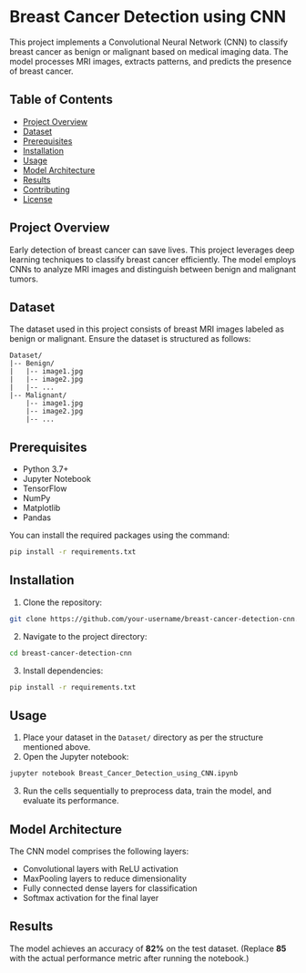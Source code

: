 # Breast Cancer Detection using CNN

This project implements a Convolutional Neural Network (CNN) to classify breast cancer as benign or malignant based on medical imaging data. The model processes MRI images, extracts patterns, and predicts the presence of breast cancer.

## Table of Contents
- [Project Overview](#project-overview)
- [Dataset](#dataset)
- [Prerequisites](#prerequisites)
- [Installation](#installation)
- [Usage](#usage)
- [Model Architecture](#model-architecture)
- [Results](#results)
- [Contributing](#contributing)
- [License](#license)

## Project Overview
Early detection of breast cancer can save lives. This project leverages deep learning techniques to classify breast cancer efficiently. The model employs CNNs to analyze MRI images and distinguish between benign and malignant tumors.

## Dataset
The dataset used in this project consists of breast MRI images labeled as benign or malignant. Ensure the dataset is structured as follows:

```
Dataset/
|-- Benign/
|   |-- image1.jpg
|   |-- image2.jpg
|   |-- ...
|-- Malignant/
    |-- image1.jpg
    |-- image2.jpg
    |-- ...
```

## Prerequisites
- Python 3.7+
- Jupyter Notebook
- TensorFlow
- NumPy
- Matplotlib
- Pandas

You can install the required packages using the command:
```bash
pip install -r requirements.txt
```

## Installation
1. Clone the repository:
```bash
git clone https://github.com/your-username/breast-cancer-detection-cnn.git
```

2. Navigate to the project directory:
```bash
cd breast-cancer-detection-cnn
```

3. Install dependencies:
```bash
pip install -r requirements.txt
```

## Usage
1. Place your dataset in the `Dataset/` directory as per the structure mentioned above.
2. Open the Jupyter notebook:
```bash
jupyter notebook Breast_Cancer_Detection_using_CNN.ipynb
```
3. Run the cells sequentially to preprocess data, train the model, and evaluate its performance.

## Model Architecture
The CNN model comprises the following layers:
- Convolutional layers with ReLU activation
- MaxPooling layers to reduce dimensionality
- Fully connected dense layers for classification
- Softmax activation for the final layer

## Results
The model achieves an accuracy of **82%** on the test dataset. (Replace **85** with the actual performance metric after running the notebook.)

